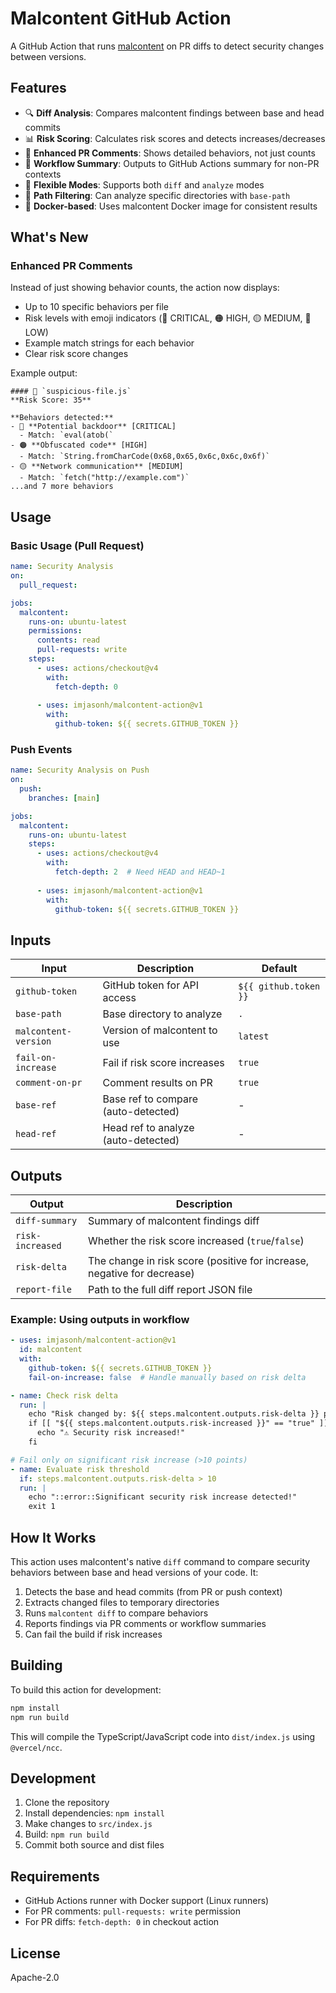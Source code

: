 # Malcontent GitHub Action

A GitHub Action that runs [malcontent](https://github.com/chainguard-dev/malcontent) on PR diffs to detect security changes between versions.

## Features

- 🔍 **Diff Analysis**: Compares malcontent findings between base and head commits
- 📊 **Risk Scoring**: Calculates risk scores and detects increases/decreases
- 💬 **Enhanced PR Comments**: Shows detailed behaviors, not just counts
- 📝 **Workflow Summary**: Outputs to GitHub Actions summary for non-PR contexts
- 🎯 **Flexible Modes**: Supports both `diff` and `analyze` modes
- 📁 **Path Filtering**: Can analyze specific directories with `base-path`
- 🚀 **Docker-based**: Uses malcontent Docker image for consistent results

## What's New

### Enhanced PR Comments
Instead of just showing behavior counts, the action now displays:
- Up to 10 specific behaviors per file
- Risk levels with emoji indicators (🔴 CRITICAL, 🟠 HIGH, 🟡 MEDIUM, 🔵 LOW)
- Example match strings for each behavior
- Clear risk score changes

Example output:
```
#### 📄 `suspicious-file.js`
**Risk Score: 35**

**Behaviors detected:**
- 🔴 **Potential backdoor** [CRITICAL]
  - Match: `eval(atob(`
- 🟠 **Obfuscated code** [HIGH]
  - Match: `String.fromCharCode(0x68,0x65,0x6c,0x6c,0x6f)`
- 🟡 **Network communication** [MEDIUM]
  - Match: `fetch("http://example.com")`
...and 7 more behaviors
```

## Usage

### Basic Usage (Pull Request)

```yaml
name: Security Analysis
on:
  pull_request:

jobs:
  malcontent:
    runs-on: ubuntu-latest
    permissions:
      contents: read
      pull-requests: write
    steps:
      - uses: actions/checkout@v4
        with:
          fetch-depth: 0
      
      - uses: imjasonh/malcontent-action@v1
        with:
          github-token: ${{ secrets.GITHUB_TOKEN }}
```

### Push Events

```yaml
name: Security Analysis on Push
on:
  push:
    branches: [main]

jobs:
  malcontent:
    runs-on: ubuntu-latest
    steps:
      - uses: actions/checkout@v4
        with:
          fetch-depth: 2  # Need HEAD and HEAD~1
      
      - uses: imjasonh/malcontent-action@v1
        with:
          github-token: ${{ secrets.GITHUB_TOKEN }}
```

## Inputs

| Input | Description | Default |
|-------|-------------|---------|
| `github-token` | GitHub token for API access | `${{ github.token }}` |
| `base-path` | Base directory to analyze | `.` |
| `malcontent-version` | Version of malcontent to use | `latest` |
| `fail-on-increase` | Fail if risk score increases | `true` |
| `comment-on-pr` | Comment results on PR | `true` |
| `base-ref` | Base ref to compare (auto-detected) | - |
| `head-ref` | Head ref to analyze (auto-detected) | - |

## Outputs

| Output | Description |
|--------|-------------|
| `diff-summary` | Summary of malcontent findings diff |
| `risk-increased` | Whether the risk score increased (`true`/`false`) |
| `risk-delta` | The change in risk score (positive for increase, negative for decrease) |
| `report-file` | Path to the full diff report JSON file |

### Example: Using outputs in workflow

```yaml
- uses: imjasonh/malcontent-action@v1
  id: malcontent
  with:
    github-token: ${{ secrets.GITHUB_TOKEN }}
    fail-on-increase: false  # Handle manually based on risk delta

- name: Check risk delta
  run: |
    echo "Risk changed by: ${{ steps.malcontent.outputs.risk-delta }} points"
    if [[ "${{ steps.malcontent.outputs.risk-increased }}" == "true" ]]; then
      echo "⚠️ Security risk increased!"
    fi

# Fail only on significant risk increase (>10 points)
- name: Evaluate risk threshold
  if: steps.malcontent.outputs.risk-delta > 10
  run: |
    echo "::error::Significant security risk increase detected!"
    exit 1
```

## How It Works

This action uses malcontent's native `diff` command to compare security behaviors between base and head versions of your code. It:

1. Detects the base and head commits (from PR or push context)
2. Extracts changed files to temporary directories
3. Runs `malcontent diff` to compare behaviors
4. Reports findings via PR comments or workflow summaries
5. Can fail the build if risk increases

## Building

To build this action for development:

```bash
npm install
npm run build
```

This will compile the TypeScript/JavaScript code into `dist/index.js` using `@vercel/ncc`.

## Development

1. Clone the repository
2. Install dependencies: `npm install`
3. Make changes to `src/index.js`
4. Build: `npm run build`
5. Commit both source and dist files

## Requirements

- GitHub Actions runner with Docker support (Linux runners)
- For PR comments: `pull-requests: write` permission
- For PR diffs: `fetch-depth: 0` in checkout action

## License

Apache-2.0
